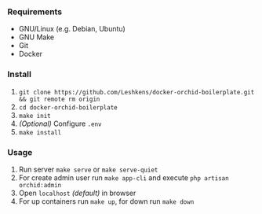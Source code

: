 ### Requirements
- GNU/Linux (e.g. Debian, Ubuntu)
- GNU Make
- Git
- Docker

### Install 

1. `git clone https://github.com/Leshkens/docker-orchid-boilerplate.git && git remote rm origin`
2. `cd docker-orchid-boilerplate`
3. `make init`
4. _(Optional)_ Configure `.env`
5. `make install`

### Usage

1. Run server `make serve` or `make serve-quiet`
2. For create admin user run `make app-cli` and execute `php artisan orchid:admin`
3. Open `localhost` _(default)_ in browser
4. For up containers run `make up`, for down run `make down`